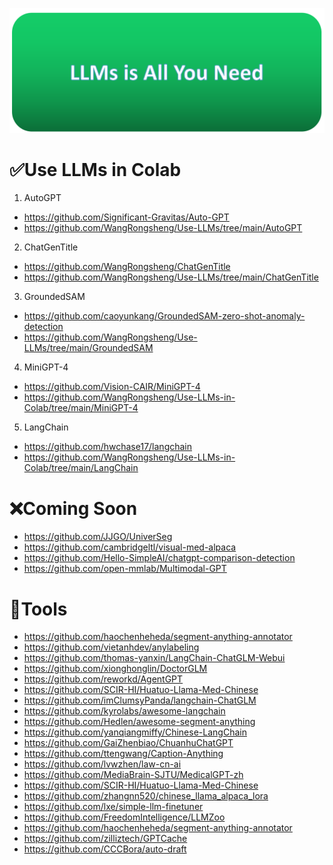 ![](./images/logo.png)

# ✅Use LLMs in Colab
1. AutoGPT
- https://github.com/Significant-Gravitas/Auto-GPT
- https://github.com/WangRongsheng/Use-LLMs/tree/main/AutoGPT
2. ChatGenTitle
- https://github.com/WangRongsheng/ChatGenTitle
- https://github.com/WangRongsheng/Use-LLMs/tree/main/ChatGenTitle
3. GroundedSAM
- https://github.com/caoyunkang/GroundedSAM-zero-shot-anomaly-detection
- https://github.com/WangRongsheng/Use-LLMs/tree/main/GroundedSAM
4. MiniGPT-4
- https://github.com/Vision-CAIR/MiniGPT-4
- https://github.com/WangRongsheng/Use-LLMs-in-Colab/tree/main/MiniGPT-4
5. LangChain
- https://github.com/hwchase17/langchain
- https://github.com/WangRongsheng/Use-LLMs-in-Colab/tree/main/LangChain

# ❌Coming Soon
- https://github.com/JJGO/UniverSeg
- https://github.com/cambridgeltl/visual-med-alpaca
- https://github.com/Hello-SimpleAI/chatgpt-comparison-detection
- https://github.com/open-mmlab/Multimodal-GPT

# 🤖Tools
- https://github.com/haochenheheda/segment-anything-annotator
- https://github.com/vietanhdev/anylabeling
- https://github.com/thomas-yanxin/LangChain-ChatGLM-Webui
- https://github.com/xionghonglin/DoctorGLM
- https://github.com/reworkd/AgentGPT
- https://github.com/SCIR-HI/Huatuo-Llama-Med-Chinese
- https://github.com/imClumsyPanda/langchain-ChatGLM
- https://github.com/kyrolabs/awesome-langchain
- https://github.com/Hedlen/awesome-segment-anything
- https://github.com/yanqiangmiffy/Chinese-LangChain
- https://github.com/GaiZhenbiao/ChuanhuChatGPT
- https://github.com/ttengwang/Caption-Anything
- https://github.com/lvwzhen/law-cn-ai
- https://github.com/MediaBrain-SJTU/MedicalGPT-zh
- https://github.com/SCIR-HI/Huatuo-Llama-Med-Chinese
- https://github.com/zhangnn520/chinese_llama_alpaca_lora
- https://github.com/lxe/simple-llm-finetuner
- https://github.com/FreedomIntelligence/LLMZoo
- https://github.com/haochenheheda/segment-anything-annotator
- https://github.com/zilliztech/GPTCache
- https://github.com/CCCBora/auto-draft
